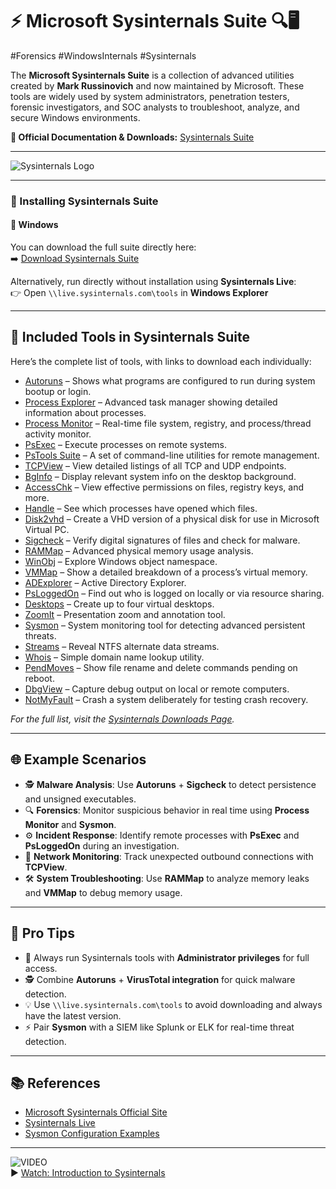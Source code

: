 # ⚡ Microsoft Sysinternals Suite 🔍🖥️

#Forensics #WindowsInternals #Sysinternals 

The **Microsoft Sysinternals Suite** is a collection of advanced utilities created by **Mark Russinovich** and now maintained by Microsoft. These tools are widely used by system administrators, penetration testers, forensic investigators, and SOC analysts to troubleshoot, analyze, and secure Windows environments.  

**📘 Official Documentation & Downloads:** [Sysinternals Suite](https://learn.microsoft.com/en-us/sysinternals/)  

---

![Sysinternals Logo](https://learn.microsoft.com/en-us/sysinternals/media/sysinternals-logo.png)

---

### 🚀 Installing Sysinternals Suite

#### 🔹 **Windows**
You can download the full suite directly here:  
➡️ [Download Sysinternals Suite](https://download.sysinternals.com/files/SysinternalsSuite.zip)

Alternatively, run directly without installation using **Sysinternals Live**:  
👉 Open `\\live.sysinternals.com\tools` in **Windows Explorer**

---

## 🧰 Included Tools in Sysinternals Suite

Here’s the complete list of tools, with links to download each individually:

- [Autoruns](https://learn.microsoft.com/en-us/sysinternals/downloads/autoruns) – Shows what programs are configured to run during system bootup or login.
- [Process Explorer](https://learn.microsoft.com/en-us/sysinternals/downloads/process-explorer) – Advanced task manager showing detailed information about processes.
- [Process Monitor](https://learn.microsoft.com/en-us/sysinternals/downloads/procmon) – Real-time file system, registry, and process/thread activity monitor.
- [PsExec](https://learn.microsoft.com/en-us/sysinternals/downloads/psexec) – Execute processes on remote systems.
- [PsTools Suite](https://learn.microsoft.com/en-us/sysinternals/downloads/pstools) – A set of command-line utilities for remote management.
- [TCPView](https://learn.microsoft.com/en-us/sysinternals/downloads/tcpview) – View detailed listings of all TCP and UDP endpoints.
- [BgInfo](https://learn.microsoft.com/en-us/sysinternals/downloads/bginfo) – Display relevant system info on the desktop background.
- [AccessChk](https://learn.microsoft.com/en-us/sysinternals/downloads/accesschk) – View effective permissions on files, registry keys, and more.
- [Handle](https://learn.microsoft.com/en-us/sysinternals/downloads/handle) – See which processes have opened which files.
- [Disk2vhd](https://learn.microsoft.com/en-us/sysinternals/downloads/disk2vhd) – Create a VHD version of a physical disk for use in Microsoft Virtual PC.
- [Sigcheck](https://learn.microsoft.com/en-us/sysinternals/downloads/sigcheck) – Verify digital signatures of files and check for malware.
- [RAMMap](https://learn.microsoft.com/en-us/sysinternals/downloads/rammap) – Advanced physical memory usage analysis.
- [WinObj](https://learn.microsoft.com/en-us/sysinternals/downloads/winobj) – Explore Windows object namespace.
- [VMMap](https://learn.microsoft.com/en-us/sysinternals/downloads/vmmap) – Show a detailed breakdown of a process’s virtual memory.
- [ADExplorer](https://learn.microsoft.com/en-us/sysinternals/downloads/adexplorer) – Active Directory Explorer.
- [PsLoggedOn](https://learn.microsoft.com/en-us/sysinternals/downloads/psloggedon) – Find out who is logged on locally or via resource sharing.
- [Desktops](https://learn.microsoft.com/en-us/sysinternals/downloads/desktops) – Create up to four virtual desktops.
- [ZoomIt](https://learn.microsoft.com/en-us/sysinternals/downloads/zoomit) – Presentation zoom and annotation tool.
- [Sysmon](https://learn.microsoft.com/en-us/sysinternals/downloads/sysmon) – System monitoring tool for detecting advanced persistent threats.
- [Streams](https://learn.microsoft.com/en-us/sysinternals/downloads/streams) – Reveal NTFS alternate data streams.
- [Whois](https://learn.microsoft.com/en-us/sysinternals/downloads/whois) – Simple domain name lookup utility.
- [PendMoves](https://learn.microsoft.com/en-us/sysinternals/downloads/pendmoves) – Show file rename and delete commands pending on reboot.
- [DbgView](https://learn.microsoft.com/en-us/sysinternals/downloads/debugview) – Capture debug output on local or remote computers.
- [NotMyFault](https://learn.microsoft.com/en-us/sysinternals/downloads/notmyfault) – Crash a system deliberately for testing crash recovery.

_For the full list, visit the [Sysinternals Downloads Page](https://learn.microsoft.com/en-us/sysinternals/downloads/)._

---

## 🌐 Example Scenarios

- 🕵️ **Malware Analysis**: Use **Autoruns** + **Sigcheck** to detect persistence and unsigned executables.  
- 🔍 **Forensics**: Monitor suspicious behavior in real time using **Process Monitor** and **Sysmon**.  
- ⚙️ **Incident Response**: Identify remote processes with **PsExec** and **PsLoggedOn** during an investigation.  
- 📡 **Network Monitoring**: Track unexpected outbound connections with **TCPView**.  
- 🛠️ **System Troubleshooting**: Use **RAMMap** to analyze memory leaks and **VMMap** to debug memory usage.

---

## 🚀 Pro Tips

- 🔑 Always run Sysinternals tools with **Administrator privileges** for full access.  
- 🕵️ Combine **Autoruns** + **VirusTotal integration** for quick malware detection.  
- 💡 Use `\\live.sysinternals.com\tools` to avoid downloading and always have the latest version.  
- ⚡ Pair **Sysmon** with a SIEM like Splunk or ELK for real-time threat detection.

---

## 📚 References
- [Microsoft Sysinternals Official Site](https://learn.microsoft.com/en-us/sysinternals/)
- [Sysinternals Live](https://learn.microsoft.com/en-us/sysinternals/live)
- [Sysmon Configuration Examples](https://github.com/SwiftOnSecurity/sysmon-config)

---

![VIDEO](https://img.youtube.com/vi/7XY3xsyVZ9E/0.jpg)  
▶️ [Watch: Introduction to Sysinternals](https://www.youtube.com/watch?v=7XY3xsyVZ9E)